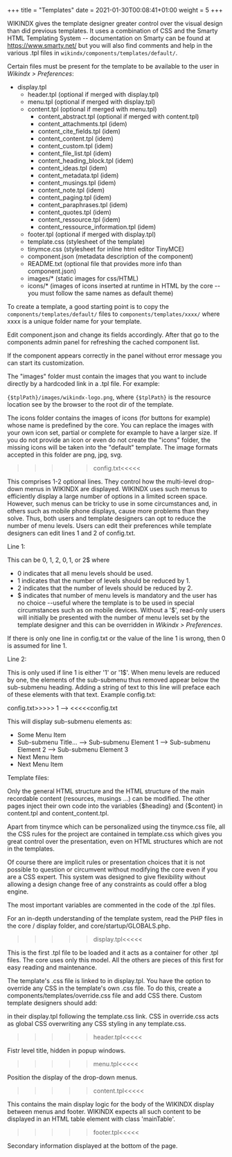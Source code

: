 +++
title = "Templates"
date = 2021-01-30T00:08:41+01:00
weight = 5
+++


WIKINDX gives the template designer greater control over the visual
design than did previous templates. It uses a combination of CSS and the
Smarty HTML Templating System -- documentation on Smarty can be found at
<https://www.smarty.net/> but you will also find comments and help in the
various .tpl files in `wikindx/components/templates/default/`.

Certain files must be present for the template to be available to the
user in _Wikindx > Preferences_:

 * display.tpl
   * header.tpl (optional if merged with display.tpl)
   * menu.tpl (optional if merged with display.tpl)
   * content.tpl (optional if merged with menu.tpl)
     * content_abstract.tpl (optional if merged with content.tpl)
     * content_attachments.tpl (idem)
     * content_cite_fields.tpl (idem)
     * content_content.tpl (idem)
     * content_custom.tpl (idem)
     * content_file_list.tpl (idem)
     * content_heading_block.tpl (idem)
     * content_ideas.tpl (idem)
     * content_metadata.tpl (idem)
     * content_musings.tpl (idem)
     * content_note.tpl (idem)
     * content_paging.tpl (idem)
     * content_paraphrases.tpl (idem)
     * content_quotes.tpl (idem)
     * content_ressource.tpl (idem)
     * content_ressource_information.tpl (idem)
   * footer.tpl (optional if merged with display.tpl)
   * template.css (stylesheet of the template)
   * tinymce.css (stylesheet for inline html editor TinyMCE)
   * component.json (metadata description of the component)
   * README.txt (optional file that provides more info than component.json)
   * images/* (static images for css/HTML)
   * icons/* (images of icons inserted at runtime in HTML by the core --
     you must follow the same names as default theme)

To create a template, a good starting point is to copy the
`components/templates/default/` files to `components/templates/xxxx/` where xxxx
is a unique folder name for your template.

Edit component.json and change its fields accordingly. After that go to
the components admin panel for refreshing the cached component list.

If the component appears correctly in the panel without error message
you can start its customization.

The "images" folder must contain the images that you want to include
directly by a hardcoded link in a .tpl file. For example:

`{$tplPath}/images/wikindx-logo.png`, where `{$tplPath}` is the
resource location see by the browser to the root dir of the template.

The icons folder contains the images of icons (for buttons for example)
whose name is predefined by the core. You can replace the images with
your own icon set, partial or complete for example to have a larger
size.  If you do not provide an icon or even do not create the "icons"
folder, the missing icons will be taken into the "default" template.
The image formats accepted in this folder are png, jpg, svg.

>>>>>config.txt<<<<<

This comprises 1-2 optional lines. They control how the multi-level
drop-down menus in WIKINDX are displayed.  WIKINDX uses such menus to
efficiently display a large number of options in a limited screen space.
However, such menus can be tricky to use in some circumstances and, in
others such as mobile phone displays, cause more problems than they
solve. Thus, both users and template designers can opt to reduce the
number of menu levels. Users can edit their preferences while template
designers can edit lines 1 and 2 of config.txt.

Line 1:

This can be 0, 1, 2, 0$, 1$, or 2$ where

 - 0 indicates that all menu levels should be used.
 - 1 indicates that the number of levels should be reduced by 1.
 - 2 indicates that the number of levels should be reduced by 2.
 - $ indicates that number of menu levels is mandatory and the user has
     no choice --useful where the template is to be used in special
     circumstances such as on mobile devices. Without a '$', read-only
     users will initially be presented with the number of menu levels set by
     the template designer and this can be overridden in _Wikindx > Preferences_.

If there is only one line in config.txt or the value of the line 1
is wrong, then 0 is assumed for line 1.

Line 2:

This is only used if line 1 is either '1' or '1$'. When menu levels are reduced
by one, the elements of the sub-submenu thus removed appear below the
sub-submenu heading. Adding a string of text to this line will preface each of
these elements with that text. Example config.txt:

config.txt>>>>>
1
-->
<<<<<config.txt

This will display sub-submenu elements as:

 * Some Menu Item
 * Sub-submenu Title...
   --> Sub-submenu Element 1
   --> Sub-submenu Element 2
   --> Sub-submenu Element 3
 * Next Menu Item
 * Next Menu Item



Template files:

Only the general HTML structure and the HTML structure of the main
recordable content (resources, musings ...) can be modified. The other
pages inject their own code into the variables {$heading} and {$content}
in content.tpl and content_content.tpl.

Apart from tinymce which can be personalized using the tinymce.css file,
all the CSS rules for the project are contained in template.css which
gives you great control over the presentation, even on HTML structures
which are not in the templates.

Of course there are implicit rules or presentation choices that it is
not possible to question or circumvent without modifying the core even
if you are a CSS expert. This system was designed to give flexibility
without allowing a design change free of any constraints as could offer
a blog engine.

The most important variables are commented in the code of the .tpl
files.

For an in-depth understanding of the template system, read the PHP files
in the core / display folder, and core/startup/GLOBALS.php.

>>>>>display.tpl<<<<<

This is the first .tpl file to be loaded and it acts as a container for
other .tpl files. The core uses only this model. All the others are
pieces of this first for easy reading and maintenance.

The template's .css file is linked to in display.tpl. You have the option
to override any CSS in the template's own .css file. To do this, create
a components/templates/override.css file and add CSS there. Custom template
designers should add:
<link rel="stylesheet" href="{$tplPath}/../override.css" type="text/css">
in their display.tpl following the template.css link. CSS in override.css acts
as global CSS overwriting any CSS styling in any template.css.

>>>>>header.tpl<<<<<

Fistr level title, hidden in popup windows.


>>>>>menu.tpl<<<<<

Position the display of the drop-down menus.


>>>>>content.tpl<<<<<

This contains the main display logic for the body of the WIKINDX display
between menus and footer. WIKINDX expects all such content to be
displayed in an HTML table element with class 'mainTable'.


>>>>>footer.tpl<<<<<

Secondary information displayed at the bottom of the page.
